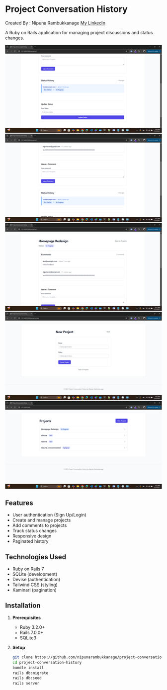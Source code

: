# Project Conversation History

Created By : Nipuna Rambukkanage
[My Linkedin](https://www.linkedin.com/in/nipuna-rambukkanage-080ab2144/)

A Ruby on Rails application for managing project discussions and status changes.

![Project Conversation History Screenshot 1](/screenshots/ss1.png)
![Project Conversation History Screenshot 2](/screenshots/ss2.png)
![Project Conversation History Screenshot 3](/screenshots/ss3.png)
![Project Conversation History Screenshot 4](/screenshots/ss4.png)
![Project Conversation History Screenshot 5](/screenshots/ss5.png)

## Features

- User authentication (Sign Up/Login)
- Create and manage projects
- Add comments to projects
- Track status changes
- Responsive design
- Paginated history

## Technologies Used

- Ruby on Rails 7
- SQLite (development)
- Devise (authentication)
- Tailwind CSS (styling)
- Kaminari (pagination)

## Installation

1. **Prerequisites**
   - Ruby 3.2.0+
   - Rails 7.0.0+
   - SQLite3

2. **Setup**
   ```bash
   git clone https://github.com/nipunarambukkanage/project-conversation-history.git
   cd project-conversation-history
   bundle install
   rails db:migrate
   rails db:seed
   rails server